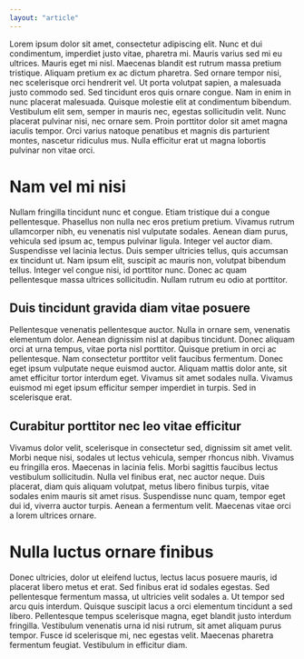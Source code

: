 ```yaml
---
layout: "article"
---
```

Lorem ipsum dolor sit amet, consectetur adipiscing elit. Nunc et dui condimentum, imperdiet justo vitae, pharetra mi. Mauris varius sed mi eu ultrices. Mauris eget mi nisl. Maecenas blandit est rutrum massa pretium tristique. Aliquam pretium ex ac dictum pharetra. Sed ornare tempor nisi, nec scelerisque orci hendrerit vel. Ut porta volutpat sapien, a malesuada justo commodo sed. Sed tincidunt eros quis ornare congue. Nam in enim in nunc placerat malesuada. Quisque molestie elit at condimentum bibendum. Vestibulum elit sem, semper in mauris nec, egestas sollicitudin velit. Nunc placerat pulvinar nisi, nec ornare sem. Proin porttitor dolor sit amet magna iaculis tempor. Orci varius natoque penatibus et magnis dis parturient montes, nascetur ridiculus mus. Nulla efficitur erat ut magna lobortis pulvinar non vitae orci.

# Nam vel mi nisi
Nullam fringilla tincidunt nunc et congue. Etiam tristique dui a congue pellentesque. Phasellus non nulla nec eros pretium pretium. Vivamus rutrum ullamcorper nibh, eu venenatis nisl vulputate sodales. Aenean diam purus, vehicula sed ipsum ac, tempus pulvinar ligula. Integer vel auctor diam. Suspendisse vel lacinia lectus. Duis semper ultricies tellus, quis accumsan ex tincidunt ut. Nam ipsum elit, suscipit ac mauris non, volutpat bibendum tellus. Integer vel congue nisi, id porttitor nunc. Donec ac quam pellentesque massa ultrices sollicitudin. Nullam rutrum eu odio at porttitor.

## Duis tincidunt gravida diam vitae posuere
Pellentesque venenatis pellentesque auctor. Nulla in ornare sem, venenatis elementum dolor. Aenean dignissim nisl at dapibus tincidunt. Donec aliquam orci at urna tempus, vitae porta nisl porttitor. Quisque pretium in orci ac pellentesque. Nam consectetur porttitor velit faucibus fermentum. Donec eget ipsum vulputate neque euismod auctor. Aliquam mattis dolor ante, sit amet efficitur tortor interdum eget. Vivamus sit amet sodales nulla. Vivamus euismod mi eget ipsum efficitur semper imperdiet in turpis. Sed in scelerisque erat.

## Curabitur porttitor nec leo vitae efficitur
Vivamus dolor velit, scelerisque in consectetur sed, dignissim sit amet velit. Morbi neque nisi, sodales ut lectus vehicula, semper rhoncus nibh. Vivamus eu fringilla eros. Maecenas in lacinia felis. Morbi sagittis faucibus lectus vestibulum sollicitudin. Nulla vel finibus erat, nec auctor neque. Duis placerat, diam quis aliquam volutpat, metus libero finibus turpis, vitae sodales enim mauris sit amet risus. Suspendisse nunc quam, tempor eget dui id, viverra auctor turpis. Aenean a fermentum velit. Maecenas vitae orci a lorem ultrices ornare.

# Nulla luctus ornare finibus
Donec ultricies, dolor ut eleifend luctus, lectus lacus posuere mauris, id placerat libero metus et erat. Sed finibus erat id sodales egestas. Sed pellentesque fermentum massa, ut ultricies velit sodales a. Ut tempor sed arcu quis interdum. Quisque suscipit lacus a orci elementum tincidunt a sed libero. Pellentesque tempus scelerisque magna, eget blandit justo interdum fringilla. Vestibulum venenatis urna id nisi rutrum, sit amet aliquam purus tempor. Fusce id scelerisque mi, nec egestas velit. Maecenas pharetra fermentum feugiat. Vestibulum in efficitur diam.